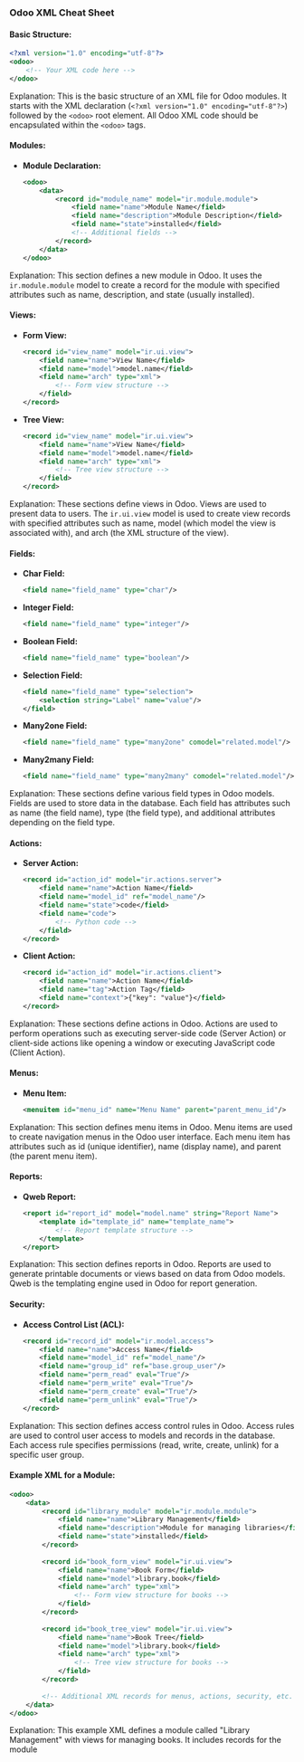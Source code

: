 


### Odoo XML Cheat Sheet

#### Basic Structure:
```xml
<?xml version="1.0" encoding="utf-8"?>
<odoo>
    <!-- Your XML code here -->
</odoo>
```
Explanation: This is the basic structure of an XML file for Odoo modules. It starts with the XML declaration (`<?xml version="1.0" encoding="utf-8"?>`) followed by the `<odoo>` root element. All Odoo XML code should be encapsulated within the `<odoo>` tags.

#### Modules:
- **Module Declaration:**
  ```xml
  <odoo>
      <data>
          <record id="module_name" model="ir.module.module">
              <field name="name">Module Name</field>
              <field name="description">Module Description</field>
              <field name="state">installed</field>
              <!-- Additional fields -->
          </record>
      </data>
  </odoo>
  ```
Explanation: This section defines a new module in Odoo. It uses the `ir.module.module` model to create a record for the module with specified attributes such as name, description, and state (usually installed).

#### Views:
- **Form View:**
  ```xml
  <record id="view_name" model="ir.ui.view">
      <field name="name">View Name</field>
      <field name="model">model.name</field>
      <field name="arch" type="xml">
          <!-- Form view structure -->
      </field>
  </record>
  ```
  
- **Tree View:**
  ```xml
  <record id="view_name" model="ir.ui.view">
      <field name="name">View Name</field>
      <field name="model">model.name</field>
      <field name="arch" type="xml">
          <!-- Tree view structure -->
      </field>
  </record>
  ```

Explanation: These sections define views in Odoo. Views are used to present data to users. The `ir.ui.view` model is used to create view records with specified attributes such as name, model (which model the view is associated with), and arch (the XML structure of the view).

#### Fields:
- **Char Field:**
  ```xml
  <field name="field_name" type="char"/>
  ```

- **Integer Field:**
  ```xml
  <field name="field_name" type="integer"/>
  ```

- **Boolean Field:**
  ```xml
  <field name="field_name" type="boolean"/>
  ```

- **Selection Field:**
  ```xml
  <field name="field_name" type="selection">
      <selection string="Label" name="value"/>
  </field>
  ```

- **Many2one Field:**
  ```xml
  <field name="field_name" type="many2one" comodel="related.model"/>
  ```

- **Many2many Field:**
  ```xml
  <field name="field_name" type="many2many" comodel="related.model"/>
  ```

Explanation: These sections define various field types in Odoo models. Fields are used to store data in the database. Each field has attributes such as name (the field name), type (the field type), and additional attributes depending on the field type.

#### Actions:
- **Server Action:**
  ```xml
  <record id="action_id" model="ir.actions.server">
      <field name="name">Action Name</field>
      <field name="model_id" ref="model_name"/>
      <field name="state">code</field>
      <field name="code">
          <!-- Python code -->
      </field>
  </record>
  ```

- **Client Action:**
  ```xml
  <record id="action_id" model="ir.actions.client">
      <field name="name">Action Name</field>
      <field name="tag">Action Tag</field>
      <field name="context">{"key": "value"}</field>
  </record>
  ```

Explanation: These sections define actions in Odoo. Actions are used to perform operations such as executing server-side code (Server Action) or client-side actions like opening a window or executing JavaScript code (Client Action).

#### Menus:
- **Menu Item:**
  ```xml
  <menuitem id="menu_id" name="Menu Name" parent="parent_menu_id"/>
  ```

Explanation: This section defines menu items in Odoo. Menu items are used to create navigation menus in the Odoo user interface. Each menu item has attributes such as id (unique identifier), name (display name), and parent (the parent menu item).

#### Reports:
- **Qweb Report:**
  ```xml
  <report id="report_id" model="model.name" string="Report Name">
      <template id="template_id" name="template_name">
          <!-- Report template structure -->
      </template>
  </report>
  ```

Explanation: This section defines reports in Odoo. Reports are used to generate printable documents or views based on data from Odoo models. Qweb is the templating engine used in Odoo for report generation.

#### Security:
- **Access Control List (ACL):**
  ```xml
  <record id="record_id" model="ir.model.access">
      <field name="name">Access Name</field>
      <field name="model_id" ref="model_name"/>
      <field name="group_id" ref="base.group_user"/>
      <field name="perm_read" eval="True"/>
      <field name="perm_write" eval="True"/>
      <field name="perm_create" eval="True"/>
      <field name="perm_unlink" eval="True"/>
  </record>
  ```

Explanation: This section defines access control rules in Odoo. Access rules are used to control user access to models and records in the database. Each access rule specifies permissions (read, write, create, unlink) for a specific user group.

#### Example XML for a Module:
```xml
<odoo>
    <data>
        <record id="library_module" model="ir.module.module">
            <field name="name">Library Management</field>
            <field name="description">Module for managing libraries</field>
            <field name="state">installed</field>
        </record>
        
        <record id="book_form_view" model="ir.ui.view">
            <field name="name">Book Form</field>
            <field name="model">library.book</field>
            <field name="arch" type="xml">
                <!-- Form view structure for books -->
            </field>
        </record>
        
        <record id="book_tree_view" model="ir.ui.view">
            <field name="name">Book Tree</field>
            <field name="model">library.book</field>
            <field name="arch" type="xml">
                <!-- Tree view structure for books -->
            </field>
        </record>
        
        <!-- Additional XML records for menus, actions, security, etc. -->
    </data>
</odoo>
```

Explanation: This example XML defines a module called "Library Management" with views for managing books. It includes records for the module
